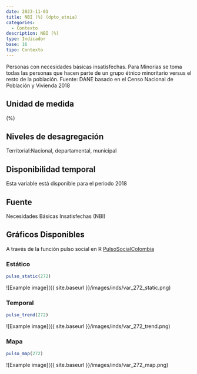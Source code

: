 ```yaml
---
date: 2023-11-01
title: NBI (%) (dpto_etnia)
categories:
  - Contexto
description: NBI (%)
type: Indicador
base: 16
tipo: Contexto
--- 
```


Personas con necesidades básicas insatisfechas. Para Minorias se toma todas las personas que hacen parte de un grupo étnico minoritario versus el resto de la población.
Fuente: DANE basado en el Censo Nacional de Población y Vivienda 2018

## Unidad de medida
(%)

## Niveles de desagregación
Territorial:Nacional, departamental, municipal

## Disponibilidad temporal
Esta variable está disponible para el periodo 2018

## Fuente
Necesidades Básicas Insatisfechas (NBI)

## Gráficos Disponibles

A través de la función pulso social en R [PulsoSocialColombia](https://github.com/pulsosocialcolombia/PulsoSocialColombia)

### Estático

``` R
pulso_static(272)
```

![Example image]({{ site.baseurl }}/images/inds/var_272_static.png)

### Temporal

``` R
pulso_trend(272)
```

![Example image]({{ site.baseurl }}/images/inds/var_272_trend.png)

### Mapa

``` R
pulso_map(272)
```

![Example image]({{ site.baseurl }}/images/inds/var_272_map.png)